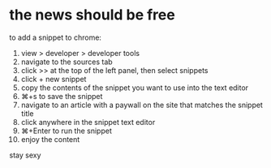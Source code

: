 # the news should be free

to add a snippet to chrome:
1. view > developer > developer tools
2. navigate to the sources tab
3. click >> at the top of the left panel, then select snippets
4. click + new snippet
5. copy the contents of the snippet you want to use into the text editor
6. ⌘+s to save the snippet
7. navigate to an article with a paywall on the site that matches the snippet title
8. click anywhere in the snippet text editor
9. ⌘+Enter to run the snippet
10. enjoy the content

stay sexy
